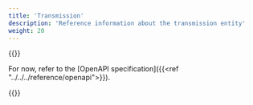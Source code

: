 ```yaml
---
title: 'Transmission'
description: 'Reference information about the transmission entity'
weight: 20
---
```


{{<notyetwritten>}}

For now, refer to the [OpenAPI specification]({{<ref "../../../reference/openapi">}}).

{{<children />}}

